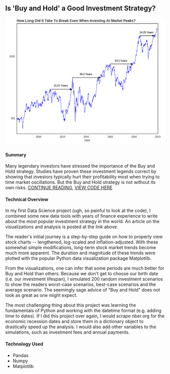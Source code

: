 ## Is 'Buy and Hold' a Good Investment Strategy?

![](breakeven_stock_chart.png)

#### Summary
Many legendary investors have stressed the importance of the Buy and Hold strategy. Studies have proven these investment legends correct by showing that investors typically hurt their profitability most when trying to time market oscillations. But the Buy and Hold strategy is not without its own risks. [CONTINUE READING](https://medium.com/@daniel_carter/is-buy-and-hold-a-good-investment-strategy-fe2d43266bb5), [VIEW CODE HERE](https://github.com/dcarter-ds/Analyzing-and-Visualizing-Buy-and-Hold-Strategy/blob/master/Buy_Hold_Notebook.ipynb)

#### Technical Overview
In my first Data Science project (ugh, so painful to look at the code), I combined some new data tools with years of finance experience to write about the most popular investment strategy in the world. An article on the visualizations and analysis is posted at the link above.

The reader's initial journey is a step-by-step guide on how to properly view stock charts -- lengthened, log-scaled and inflation-adjusted. With these somewhat simple modifications, long-term stock market trends become much more apparent. The duration and magnitude of these trends were plotted with the popular Python data visualization package Matplotlib.

From the visualizations, one can infer that some periods are much better for Buy and Hold than others. Because we don't get to choose our birth date (i.e. our investment lifespan), I simulated 200 random investment scenarios to show the readers worst-case scenarios, best-case scenarios and the average scenario. The seemingly sage advice of "Buy and Hold" does not look as great as one might expect.

The most challenging thing about this project was learning the fundamentals of Python and working with the datetime format (e.g. adding time to dates). If I did this project over again, I would scrape nber.org for the economic recession dates and store them in a dictionary object to drastically speed up the analysis. I would also add other variables to the simulations, such as investment fees and annual payments.

#### Technology Used
- Pandas
- Numpy
- Matplotlib
